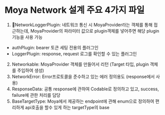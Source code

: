 # Moya Network 설계 주요 4가지 파일
1. NetworkLoggerPlugin: 네트워크 통신 시 MoyaProvider라는 객체를 통해 접근하는데, MoyaProvider의 파라미터 값으로 plugin객체를 넣어주면 해당 plugin기능을 사용 가능
- authPlugin: bearer 토큰 세팅 전용의 플러그인
- LoggerPlugin: response, request 로그를 확인할 수 있는 플러그인
2. Networkable: MoyaProvider 객체를 만들어서 리턴 (Target 타입, plugin 객체를 주입하여 생성)
3. NetworkError: Error프로토콜을 준수하고 있는 에러 정의용도 (response에서 사용)
4. ResponseData: 공통 response에 관하여 Codable로 정의하고 있고, success, failure에 관한 처리를 담당
5. BaseTargetType: Moya에서 제공하는 endpoint에 관해 enum으로 정의하여 편리하게 api호출을 할수 있게 하는 targetType의 base
